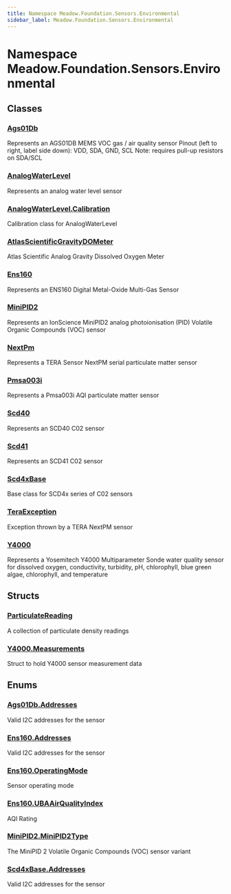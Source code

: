 ```yaml
---
title: Namespace Meadow.Foundation.Sensors.Environmental
sidebar_label: Meadow.Foundation.Sensors.Environmental
---
```

# Namespace Meadow.Foundation.Sensors.Environmental
## Classes
### [Ags01Db](../Meadow.Foundation.Sensors.Environmental/Ags01Db)
Represents an AGS01DB MEMS VOC gas / air quality sensor
Pinout (left to right, label side down): VDD, SDA, GND, SCL
Note: requires pull-up resistors on SDA/SCL
### [AnalogWaterLevel](../Meadow.Foundation.Sensors.Environmental/AnalogWaterLevel)
Represents an analog water level sensor
### [AnalogWaterLevel.Calibration](../Meadow.Foundation.Sensors.Environmental/AnalogWaterLevel.Calibration)
Calibration class for AnalogWaterLevel
### [AtlasScientificGravityDOMeter](../Meadow.Foundation.Sensors.Environmental/AtlasScientificGravityDOMeter)
Atlas Scientific Analog Gravity Dissolved Oxygen Meter
### [Ens160](../Meadow.Foundation.Sensors.Environmental/Ens160)
Represents an ENS160 Digital Metal-Oxide Multi-Gas Sensor
### [MiniPID2](../Meadow.Foundation.Sensors.Environmental/MiniPID2)
Represents an IonScience MiniPID2 analog photoionisation (PID) Volatile Organic Compounds (VOC) sensor
### [NextPm](../Meadow.Foundation.Sensors.Environmental/NextPm)
Represents a TERA Sensor NextPM serial particulate matter sensor
### [Pmsa003i](../Meadow.Foundation.Sensors.Environmental/Pmsa003i)
Represents a Pmsa003i AQI particulate matter sensor
### [Scd40](../Meadow.Foundation.Sensors.Environmental/Scd40)
Represents an SCD40 C02 sensor
### [Scd41](../Meadow.Foundation.Sensors.Environmental/Scd41)
Represents an SCD41 C02 sensor
### [Scd4xBase](../Meadow.Foundation.Sensors.Environmental/Scd4xBase)
Base class for SCD4x series of C02 sensors
### [TeraException](../Meadow.Foundation.Sensors.Environmental/TeraException)
Exception thrown by a TERA NextPM sensor
### [Y4000](../Meadow.Foundation.Sensors.Environmental/Y4000)
Represents a Yosemitech Y4000 Multiparameter Sonde water quality sensor 
for dissolved oxygen, conductivity, turbidity, pH, chlorophyll, 
blue green algae, chlorophyll, and temperature
## Structs
### [ParticulateReading](../Meadow.Foundation.Sensors.Environmental/ParticulateReading)
A collection of particulate density readings
### [Y4000.Measurements](../Meadow.Foundation.Sensors.Environmental/Y4000.Measurements)
Struct to hold Y4000 sensor measurement data
## Enums
### [Ags01Db.Addresses](../Meadow.Foundation.Sensors.Environmental/Ags01Db.Addresses)
Valid I2C addresses for the sensor
### [Ens160.Addresses](../Meadow.Foundation.Sensors.Environmental/Ens160.Addresses)
Valid I2C addresses for the sensor
### [Ens160.OperatingMode](../Meadow.Foundation.Sensors.Environmental/Ens160.OperatingMode)
Sensor operating mode
### [Ens160.UBAAirQualityIndex](../Meadow.Foundation.Sensors.Environmental/Ens160.UBAAirQualityIndex)
AQI Rating
### [MiniPID2.MiniPID2Type](../Meadow.Foundation.Sensors.Environmental/MiniPID2.MiniPID2Type)
The MiniPID 2 Volatile Organic Compounds (VOC) sensor variant
### [Scd4xBase.Addresses](../Meadow.Foundation.Sensors.Environmental/Scd4xBase.Addresses)
Valid I2C addresses for the sensor
